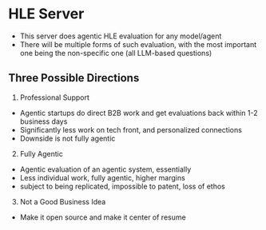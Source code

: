 # HLE Server

* This server does agentic HLE evaluation for any model/agent
* There will be multiple forms of such evaluation, with the most important one being the non-specific one (all LLM-based questions)

## Three Possible Directions

1. Professional Support

* Agentic startups do direct B2B work and get evaluations back within 1-2 business days
* Significantly less work on tech front, and personalized connections
* Downside is not fully agentic

2. Fully Agentic

* Agentic evaluation of an agentic system, essentially
* Less individual work, fully agentic, higher margins
* subject to being replicated, impossible to patent, loss of ethos

3. Not a Good Business Idea

* Make it open source and make it center of resume